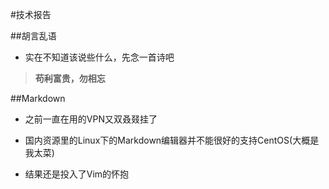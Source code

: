 #技术报告

##胡言乱语

* 实在不知道该说些什么，先念一首诗吧
>  **苟~~利~~富贵，勿相忘**

##Markdown

* 之前一直在用的VPN又双叒叕挂了

* 国内资源里的Linux下的Markdown编辑器并不能很好的支持CentOS(大概是我太菜)

* 结果还是投入了Vim的怀抱
